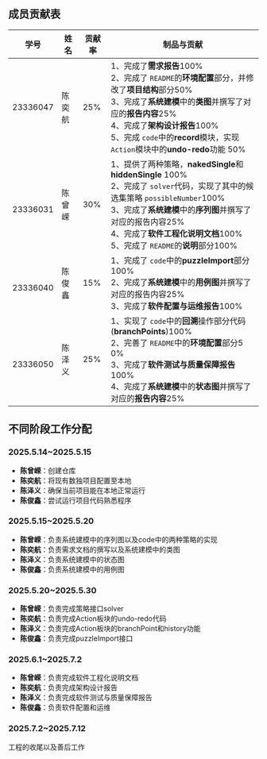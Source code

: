 ## 成员贡献表

| 学号            | 姓名   | 贡献率 | 制品与贡献                                                                                                                                                                                                                                                                                                                                            |
| --------------- | ------ | ------ | ----------------------------------------------------------------------------------------------------------------------------------------------------------------------------------------------------------------------------------------------------------------------------------------------------------------------------------------------------- |
| 23336047        | 陈奕航 | 25%    | 1、完成了**需求报告**100%<br />2、完成了 `README`的**环境配置**部分，并修改了**项目结构**部分50%<br />3、完成了**系统建模**中的**类图**并撰写了对应的**报告内容**25%<br />4、完成了**架构设计报告**100%<br />5、完成 `code`中的**record**模块，实现 `Action`模块中的**undo-redo**功能 50% |
| <br /> 23336031 | 陈曾嵘 | 30%    | 1、提供了两种策略，**nakedSingle**和**hiddenSingle** 100%<br />2、完成了 `solver`代码，实现了其中的候选集策略 `possibleNumber`100%<br />3、完成了**系统建模**中的**序列图**并撰写了对应的报告内容25%<br />4、完成了**软件⼯程化说明⽂档**100%<br />5、完成了 `README`的**说明**部分100%                     |
| <br /> 23336040 | 陈俊鑫 | 15%    | 1、完成了 `code`中的**puzzleImport**部分100%<br />2、完成了**系统建模**中的**用例图**并撰写了对应的报告内容25%<br />3、完成了**软件配置与运维报告**100%                                                                                                                                                                     |
| <br /> 23336050 | 陈泽义 | 25%    | 1、实现了 `code`中的**回溯**操作部分代码(**branchPoints**)100%<br />2、完善了 `README`中的**环境配置**部分5 0%<br />3、完成了**软件测试与质量保障报告**100%<br />4、完成了**系统建模**中的**状态图**并撰写了对应的**报告内容**25%                                                                       |

## 不同阶段工作分配

### 2025.5.14~2025.5.15

* **陈曾嵘**：创建仓库
* **陈奕航**：将现有数独项目配置至本地
* **陈泽义**：确保当前项目能在本地正常运行
* **陈俊鑫**：尝试运行项目代码熟悉程序

### 2025.5.15~2025.5.20

* **陈曾嵘**：负责系统建模中的序列图以及code中的两种策略的实现
* **陈奕航**：负责需求文档的撰写以及系统建模中的类图
* **陈泽义**：负责系统建模中的状态图
* **陈俊鑫**：负责系统建模中的用例图

### 2025.5.20~2025.5.30

* **陈曾嵘**：负责完成策略接口solver
* **陈奕航**：负责完成Action板块的undo-redo代码
* **陈泽义**：负责完成Action板块的branchPoint和history功能
* **陈俊鑫**：负责完成puzzleImport接口

### 2025.6.1~2025.7.2

* **陈曾嵘**：负责完成软件工程化说明文档
* **陈奕航**：负责完成架构设计报告
* **陈泽义**：负责完成软件测试与质量保障报告
* **陈俊鑫**：负责软件配置和运维

### 2025.7.2~2025.7.12

工程的收尾以及善后工作
